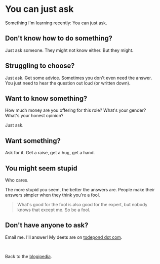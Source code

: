 # You can just ask

Something I'm learning recently: You can just ask.

## Don't know how to do something?

Just ask someone. They might not know either. But they might.

## Struggling to choose?

Just ask. Get some advice. Sometimes you don't even need the answer. You just need to hear the question out loud (or written down).

## Want to know something?

How much money are you offering for this role? What's your gender? What's your honest opinion?

Just ask.

## Want something?

Ask for it. Get a raise, get a hug, get a hand.

## You might seem stupid

Who cares.

The more stupid you seem, the better the answers are. People make their answers simpler when they think you're a fool.

> What's good for the fool is also good for the expert, but nobody knows that except me. So be a fool.

## Don't have anyone to ask?

Email me. I'll answer! My deets are on [todepond dot com](/).

<br>

Back to the [blogipedia](/wikiblogarden).
